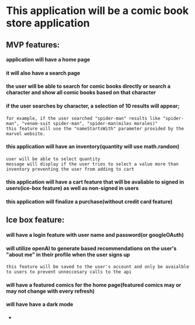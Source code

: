 # This application will be a comic book store application

## MVP features:

#### application will have a home page
#### it will also have a search page
#### the user will be able to search for comic books directly or search a character and show all comic books based on that character
#### if the user searches by character, a selection of 10 results will appear;
    for example, if the user searched "spider-man" results like "spider-man", "venom-suit spider-man", "spider-man(miles morales)"
    this feature will use the "nameStartsWith" parameter provided by the marvel website.
#### this application will have an inventory(quantity will use math.random)
    user will be able to select quantity
    message will display if the user tries to select a value more than inventory preventing the user from adding to cart

#### this application will have a cart feature that will be avaliable to signed in users(ice-box feature) as well as non-signed in users
#### this application will finalize a purchase(without credit card feature)





## Ice box feature:


####  will have a login feature with user name and password(or googleOAuth)
#### will utilize openAI to generate based recommendations on the user's "about me" in their profile when the user signs up
    this feature will be saved to the user's account and only be avaialble to users to prevent unneccesary calls to the api
####  will have a featured comics for the home page(featured comics may or may not change with every refresh)
#### will have have a dark mode 
-   